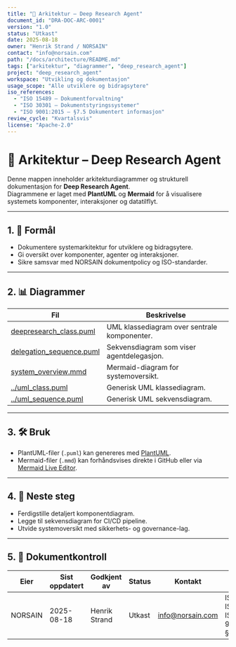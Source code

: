```yaml
---
title: "📐 Arkitektur – Deep Research Agent"
document_id: "DRA-DOC-ARC-0001"
version: "1.0"
status: "Utkast"
date: 2025-08-18
owner: "Henrik Strand / NORSAIN"
contact: "info@norsain.com"
path: "/docs/architecture/README.md"
tags: ["arkitektur", "diagrammer", "deep_research_agent"]
project: "deep_research_agent"
workspace: "Utvikling og dokumentasjon"
usage_scope: "Alle utviklere og bidragsytere"
iso_references:
  - "ISO 15489 – Dokumentforvaltning"
  - "ISO 30301 – Dokumentstyringssystemer"
  - "ISO 9001:2015 – §7.5 Dokumentert informasjon"
review_cycle: "Kvartalsvis"
license: "Apache-2.0"
---
```


# 📐 Arkitektur – Deep Research Agent

Denne mappen inneholder arkitekturdiagrammer og strukturell dokumentasjon for **Deep Research Agent**.  
Diagrammene er laget med **PlantUML** og **Mermaid** for å visualisere systemets komponenter, interaksjoner og datatilflyt.  

---

## 1. 🎯 Formål

- Dokumentere systemarkitektur for utviklere og bidragsytere.  
- Gi oversikt over komponenter, agenter og interaksjoner.  
- Sikre samsvar med NORSAIN dokumentpolicy og ISO-standarder.  

---

## 2. 📊 Diagrammer

| Fil | Beskrivelse |
|-----|-------------|
| [deepresearch_class.puml](./deepresearch_class.puml) | UML klassediagram over sentrale komponenter. |
| [delegation_sequence.puml](./delegation_sequence.puml) | Sekvensdiagram som viser agentdelegasjon. |
| [system_overview.mmd](./system_overview.mmd) | Mermaid-diagram for systemoversikt. |
| [../uml_class.puml](../uml_class.puml) | Generisk UML klassediagram. |
| [../uml_sequence.puml](../uml_sequence.puml) | Generisk UML sekvensdiagram. |

---

## 3. 🛠 Bruk

- PlantUML-filer (`.puml`) kan genereres med [PlantUML](https://plantuml.com/).  
- Mermaid-filer (`.mmd`) kan forhåndsvises direkte i GitHub eller via [Mermaid Live Editor](https://mermaid.live/).  

---

## 4. 📅 Neste steg

- Ferdigstille detaljert komponentdiagram.  
- Legge til sekvensdiagram for CI/CD pipeline.  
- Utvide systemoversikt med sikkerhets- og governance-lag.  

---

## 5. 📑 Dokumentkontroll

| Eier       | Sist oppdatert | Godkjent av       | Status | Kontakt          | ISO-samsvar |
|------------|----------------|-------------------|--------|------------------|-------------|
| NORSAIN    | 2025-08-18     | Henrik Strand     | Utkast | info@norsain.com | ISO 15489, ISO 30301, ISO 9001:2015 §7.5 |
